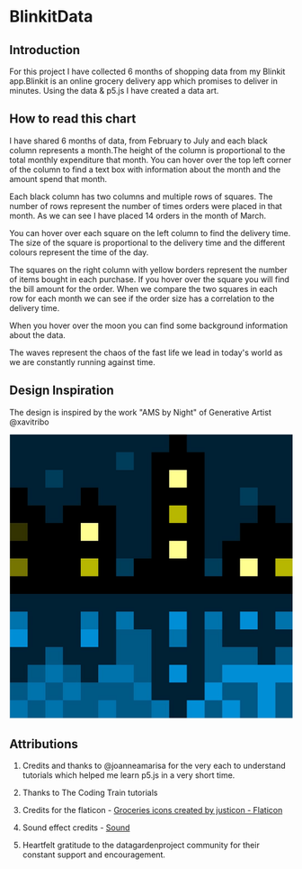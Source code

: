 # BlinkitData

## Introduction

For this project I have collected 6 months of shopping data from my Blinkit app.Blinkit is an online grocery delivery app which promises to deliver in minutes. Using the data & p5.js I have created a data art.


## How to read this chart

I have shared 6 months of data, from February to July and each black column represents a month.The height of the column is proportional to the total monthly expenditure that month. You can hover over the top left corner of the column to find a text box with information about the month and the amount spend that month.

Each black column has two columns and multiple rows of squares. The number of rows represent the number of times orders were placed in that month. As we can see I have placed 14 orders in the month of March. 

You can hover over each square on the left column to find the delivery time. The size of the square is proportional to the delivery time and the different colours represent the time of the day. 

The squares on the right column with yellow borders represent the number of items bought in each purchase. If you hover over the square you will find the bill amount for the order. When we compare the two squares in each row for each month we can see if the order size has a correlation to the delivery time.

When you hover over the moon you can find some background information about the data. 

The waves represent the chaos of the fast life we lead in today's world as we are constantly running against time. 


## Design Inspiration

The design is inspired by the work "AMS by Night" of Generative Artist @xavitribo

[![ Design Inspiration!](/assets/design-inspo.png "AMS by night by @xavitribo")](https://www.instagram.com/p/Cqk0o1HD-vh/)


## Attributions

1. Credits and thanks to @joanneamarisa for the very each to understand tutorials which helped me learn p5.js in a very short time.

2. Thanks to The Coding Train tutorials 

3. Credits for the flaticon - <a href="https://www.flaticon.com/free-icons/groceries" title="groceries icons">Groceries icons created by justicon - Flaticon</a>

4. Sound effect credits - [Sound](https://orangefreesounds.com/waves-sound-effect/#google_vignette)

5. Heartfelt gratitude to the datagardenproject community for their constant support and encouragement.